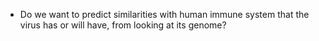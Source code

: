 - Do we want to predict similarities with human immune system that the virus has or will have, from looking at its genome?

